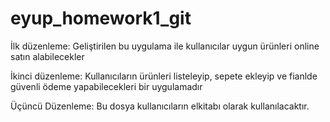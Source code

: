 # eyup_homework1_git

İlk düzenleme: Geliştirilen bu uygulama ile kullanıcılar uygun ürünleri online satın alabilecekler

İkinci düzenleme: Kullanıcıların ürünleri listeleyip, sepete ekleyip ve fianlde güvenli ödeme yapabilecekleri bir uygulamadır

Üçüncü Düzenleme: Bu dosya kullanıcıların elkitabı olarak kullanılacaktır.